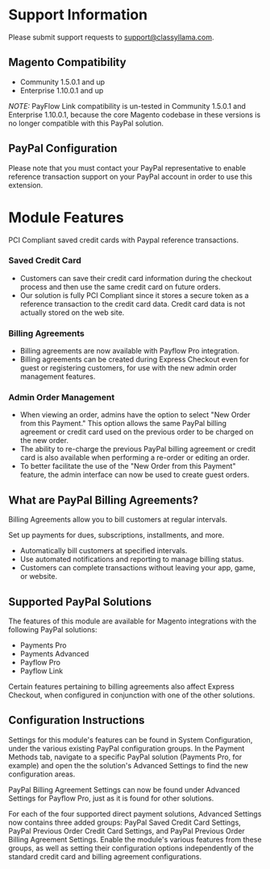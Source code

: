 # Support Information

Please submit support requests to support@classyllama.com.

## Magento Compatibility

* Community 1.5.0.1 and up
* Enterprise 1.10.0.1 and up

_NOTE:_ PayFlow Link compatibility is un-tested in Community 1.5.0.1 and Enterprise 1.10.0.1, because the core Magento codebase in these versions is no longer compatible with this PayPal solution.

## PayPal Configuration

Please note that you must contact your PayPal representative to enable reference transaction support on your PayPal account in order to use this extension.

# Module Features

PCI Compliant saved credit cards with Paypal reference transactions.

### Saved Credit Card

* Customers can save their credit card information during the checkout process and then use the same credit card on future orders.    
* Our solution is fully PCI Compliant since it stores a secure token as a reference transaction to the credit card data. Credit card data is not actually stored on the web site.

### Billing Agreements

* Billing agreements are now available with Payflow Pro integration.    
* Billing agreements can be created during Express Checkout even for guest or registering customers, for use with the new admin order management features.  
       
### Admin Order Management

* When viewing an order, admins have the option to select "New Order from this Payment." This option allows the same PayPal billing agreement or credit card used on the previous order to be charged on the new order.  
* The ability to re-charge the previous PayPal billing agreement or credit card is also available when performing a re-order or editing an order.
* To better facilitate the use of the "New Order from this Payment" feature, the admin interface can now be used to create guest orders.


## What are PayPal Billing Agreements?

Billing Agreements allow you to bill customers at regular intervals.

Set up payments for dues, subscriptions, installments, and more.

* Automatically bill customers at specified intervals.
* Use automated notifications and reporting to manage billing status.
* Customers can complete transactions without leaving your app, game, or website.


## Supported PayPal Solutions

The features of this module are available for Magento integrations with the following PayPal solutions:

* Payments Pro
* Payments Advanced
* Payflow Pro
* Payflow Link

Certain features pertaining to billing agreements also affect Express Checkout, when configured in conjunction with one of the other solutions.

## Configuration Instructions

Settings for this module's features can be found in System Configuration,
under the various existing PayPal configuration groups.  In the Payment Methods
tab, navigate to a specific PayPal solution (Payments Pro, for example)
and open the the solution's Advanced Settings to find the new configuration
areas.

PayPal Billing Agreement Settings can now be found under Advanced Settings
for Payflow Pro, just as it is found for other solutions.

For each of the four supported direct payment solutions, Advanced Settings now contains
three added groups:  PayPal Saved Credit Card Settings, PayPal Previous Order
Credit Card Settings, and PayPal Previous Order Billing Agreement Settings.
Enable the module's various features from these groups, as well as setting
their configuration options independently of the standard credit card
and billing agreement configurations.
